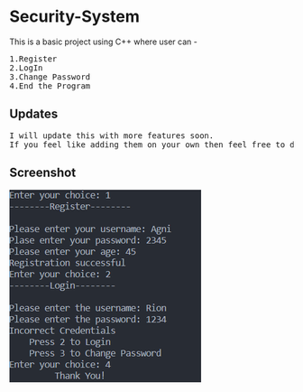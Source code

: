 # Security-System


This is a basic project using C++ where user can - <br>

<pre>
1.Register
2.LogIn
3.Change Password
4.End the Program
</pre>

## Updates
<pre>
I will update this with more features soon.
If you feel like adding them on your own then feel free to do so, do remember to send the pull request.
</pre>


## Screenshot

<img src="screenshots/SS1.png" alt-text="screenshot">

